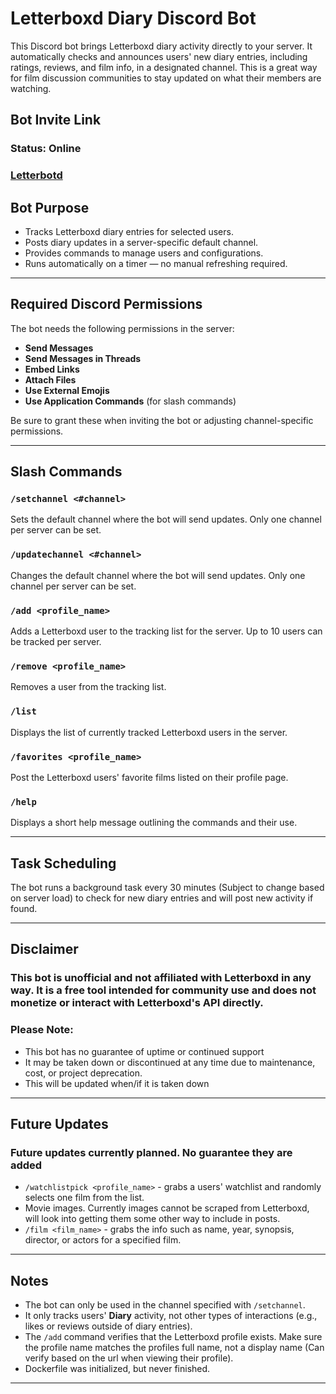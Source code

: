 # Letterboxd Diary Discord Bot

This Discord bot brings Letterboxd diary activity directly to your server. It automatically checks and announces users' new diary entries, including ratings, reviews, and film info, in a designated channel. This is a great way for film discussion communities to stay updated on what their members are watching.

## Bot Invite Link

### Status: Online
### [Letterbotd](https://discord.com/oauth2/authorize?client_id=1398868547823730768&permissions=277025703936&integration_type=0&scope=bot)

## Bot Purpose

- Tracks Letterboxd diary entries for selected users.
-  Posts diary updates in a server-specific default channel.
-  Provides commands to manage users and configurations.
-  Runs automatically on a timer — no manual refreshing required.

---

##  Required Discord Permissions

The bot needs the following permissions in the server:

-  **Send Messages**
-  **Send Messages in Threads**
-  **Embed Links**
-  **Attach Files**
-  **Use External Emojis**
-  **Use Application Commands** (for slash commands)

Be sure to grant these when inviting the bot or adjusting channel-specific permissions.

---

##  Slash Commands

### `/setchannel <#channel>`
Sets the default channel where the bot will send updates. Only one channel per server can be set.

### `/updatechannel <#channel>`
Changes the default channel where the bot will send updates. Only one channel per server can be set.

### `/add <profile_name>`
Adds a Letterboxd user to the tracking list for the server. Up to 10 users can be tracked per server.

### `/remove <profile_name>`
Removes a user from the tracking list.

### `/list`
Displays the list of currently tracked Letterboxd users in the server.

### `/favorites <profile_name>`
Post the Letterboxd users' favorite films listed on their profile page.

### `/help`
Displays a short help message outlining the commands and their use.

---

##  Task Scheduling

The bot runs a background task every 30 minutes (Subject to change based on server load) to check for new diary entries and will post new activity if found.

---

## Disclaimer

### This bot is unofficial and not affiliated with Letterboxd in any way. It is a free tool intended for community use and does not monetize or interact with Letterboxd's API directly.

### Please Note:
- This bot has no guarantee of uptime or continued support
- It may be taken down or discontinued at any time due to maintenance, cost, or project deprecation.
- This will be updated when/if it is taken down

---

## Future Updates

### Future updates currently planned. No guarantee they are added

- `/watchlistpick <profile_name>` - grabs a users' watchlist and randomly selects one film from the list.
- Movie images. Currently images cannot be scraped from Letterboxd, will look into getting them some other way to include in posts.
- `/film <film_name>` - grabs the info such as name, year, synopsis, director, or actors for a specified film.

---

##  Notes

- The bot can only be used in the channel specified with `/setchannel`.
- It only tracks users' **Diary** activity, not other types of interactions (e.g., likes or reviews outside of diary entries).
- The `/add` command verifies that the Letterboxd profile exists. Make sure the profile name matches the profiles full name, not a display name (Can verify based on the url when viewing their profile).
- Dockerfile was initialized, but never finished.

---






